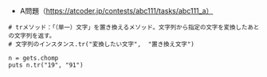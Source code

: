 - A問題（https://atcoder.jp/contests/abc111/tasks/abc111_a）

```
# trメソッド：「（単一）文字」を置き換えるメソッド。文字列から指定の文字を変換したあとの文字列を返す。
# 文字列のインスタンス.tr("変換したい文字",  "置き換え文字")

n = gets.chomp
puts n.tr("19", "91")
```
